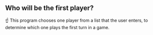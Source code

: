 <h2>Who will be the first player?</h2>
☝️ This program chooses one player from a list that the user enters, to determine which one plays the first turn in a game.
<br />
